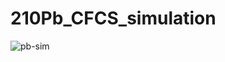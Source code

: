 # 210Pb_CFCS_simulation

![pb-sim](https://github.com/user-attachments/assets/9bb3a57c-b457-40b8-83c1-790261631fcb)
